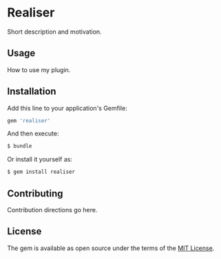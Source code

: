 # Realiser
Short description and motivation.

## Usage
How to use my plugin.

## Installation
Add this line to your application's Gemfile:

```ruby
gem 'realiser'
```

And then execute:
```bash
$ bundle
```

Or install it yourself as:
```bash
$ gem install realiser
```

## Contributing
Contribution directions go here.

## License
The gem is available as open source under the terms of the [MIT License](https://opensource.org/licenses/MIT).
